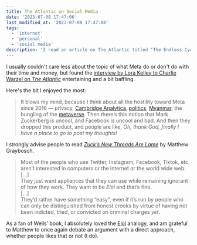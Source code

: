 ```yaml
---
title: The Atlantic on Social Media
date: '2023-07-08 17:47:06'
last_modified_at: '2023-07-08 17:47:08'
tags:
  - 'internet'
  - 'personal'
  - 'social media'
description: 'I read an article on The Atlantic titled ‘The Endless Cycle of Social Media’, missing the subtitle about Threads by Meta. Slightly amusing nonetheless.'
---
```

I usually couldn't care less about the topic of what Meta do or don't do with their time and money, but found the [interview by Lora Kelley to Charlie Warzel on _The Atlantic_](https://www.theatlantic.com/newsletters/archive/2023/07/threads-meta-twitter-competitor-mark-zuckerberg/674655/) entertaining and a bit baffling. 

Here's the bit I enjoyed the most:

> It blows my mind, because I think about all the hostility toward Meta since 2016 — privacy, [Cambridge Analytica](https://12ft.io/proxy?ref=&q=https://www.theatlantic.com/technology/archive/2018/03/the-cambridge-analytica-scandal-in-three-paragraphs/556046/), [politics](https://12ft.io/proxy?ref=&q=https://www.theatlantic.com/technology/archive/2017/10/what-facebook-did/542502/), [Myanmar](https://12ft.io/proxy?ref=&q=https://www.theatlantic.com/technology/archive/2017/12/could-facebook-be-tried-for-war-crimes/548639/), the bungling of the [metaverse](https://12ft.io/proxy?ref=&q=https://www.theatlantic.com/technology/archive/2021/10/facebook-metaverse-name-change/620449/). Then there’s this notion that Mark Zuckerberg is uncool, and Facebook is uncool and bad. And then they dropped this product, and people are like, *Oh, thank God, finally I have a place to go to post my thoughts!*

I strongly advise people to read [_Zuck’s New Threads Are Lame_](https://old.starbreaker.org/blog/zucks-new-threads/index.html) by Matthew Graybosch.

> Most of the people who use Twitter, Instagram, Facebook, Tiktok, etc. aren’t interested in computers or the internet or the world wide web.
><br>[&hellip;]<br>
> They just want appliances that they can use while remaining ignorant of how they work. They want to be _Eloi_ and that’s fine.
><br>[&hellip;]<br>
> They’d rather have something “easy”, even if it’s run by people who can only be distinguished from honest crooks by virtue of having not been indicted, tried, or convicted on criminal charges _yet_.

As a fan of Wells’ book, I absolutely loved the [Eloi](https://en.wikipedia.org/wiki/Eloi) analogy, and am grateful to Matthew to once again debate an argument with a direct approach, whether people likes that or not (I do).